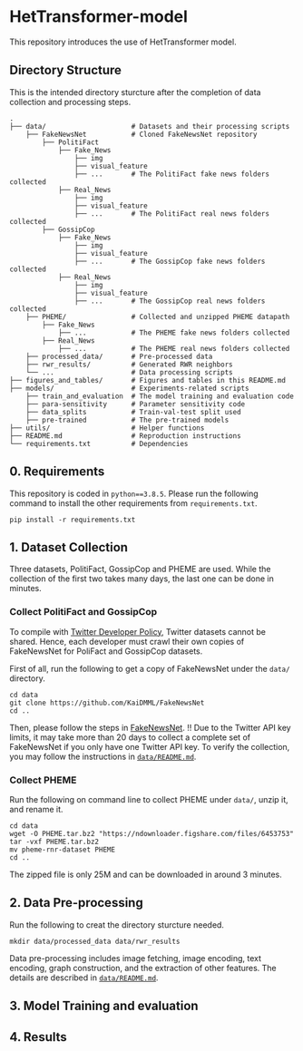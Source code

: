# HetTransformer-model
This repository introduces the use of HetTransformer model.

## Directory Structure
This is the intended directory sturcture after the completion of data collection and processing steps.
```
.
├── data/                     # Datasets and their processing scripts
    ├── FakeNewsNet           # Cloned FakeNewsNet repository
        ├── PolitiFact
            ├── Fake_News
                ├── img
                ├── visual_feature
                ├── ...       # The PolitiFact fake news folders collected
            ├── Real_News
                ├── img
                ├── visual_feature
                ├── ...       # The PolitiFact real news folders collected
        ├── GossipCop
            ├── Fake_News
                ├── img
                ├── visual_feature
                ├── ...       # The GossipCop fake news folders collected
            ├── Real_News
                ├── img
                ├── visual_feature
                ├── ...       # The GossipCop real news folders collected
    ├── PHEME/                # Collected and unzipped PHEME datapath
        ├── Fake_News
            ├── ...           # The PHEME fake news folders collected
        ├── Real_News
            ├── ...           # The PHEME real news folders collected
    ├── processed_data/       # Pre-processed data
    ├── rwr_results/          # Generated RWR neighbors
    └── ...                   # Data processing scripts
├── figures_and_tables/       # Figures and tables in this README.md 
├── models/                   # Experiments-related scripts
    ├── train_and_evaluation  # The model training and evaluation code
    ├── para-sensitivity      # Parameter sensitivity code
    ├── data_splits           # Train-val-test split used
    ├── pre-trained           # The pre-trained models
├── utils/                    # Helper functions
├── README.md                 # Reproduction instructions
└── requirements.txt          # Dependencies
```

## 0. Requirements
This repository is coded in `python==3.8.5`.
Please run the following command to install the other requirements from `requirements.txt`.
```
pip install -r requirements.txt
```

## 1. Dataset Collection
Three datasets, PolitiFact, GossipCop and PHEME are used. While the collection of the first two takes many days, the last one can be done in minutes.

### Collect PolitiFact and GossipCop
To compile with [Twitter Developer Policy](https://developer.twitter.com/en/developer-terms/policy), Twitter datasets cannot be shared. Hence, each developer must crawl their own copies of FakeNewsNet for PoliFact and GossipCop datasets. 

First of all, run the following to get a copy of FakeNewsNet under the `data/` directory.
```
cd data
git clone https://github.com/KaiDMML/FakeNewsNet
cd ..
```
Then, please follow the steps in [FakeNewsNet](https://github.com/KaiDMML/FakeNewsNet).
!! Due to the Twitter API key limits, it may take more than 20 days to collect a complete set of FakeNewsNet if you only have one Twitter API key. To verify the collection, you may follow the instructions in [`data/README.md`](https://github.com/HetTransformer/HetTransformer-model/tree/main/data).

### Collect PHEME
Run the following on command line to collect PHEME under `data/`, unzip it, and rename it.
```
cd data
wget -O PHEME.tar.bz2 "https://ndownloader.figshare.com/files/6453753"
tar -vxf PHEME.tar.bz2
mv pheme-rnr-dataset PHEME
cd ..
```
The zipped file is only 25M and can be downloaded in around 3 minutes.

## 2. Data Pre-processing
Run the following to creat the directory sturcture needed.
```
mkdir data/processed_data data/rwr_results
```
Data pre-processing includes image fetching, image encoding, text encoding, graph construction, and the extraction of other features.
The details are described in [`data/README.md`](https://github.com/HetTransformer/HetTransformer-model/tree/main/data).

## 3. Model Training and evaluation
## 4. Results
